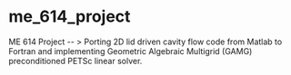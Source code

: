 # me_614_project
ME 614 Project -- > Porting 2D lid driven cavity flow code from Matlab to Fortran and implementing Geometric Algebraic Multigrid (GAMG) preconditioned PETSc linear solver.
